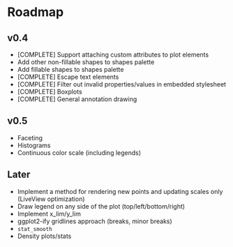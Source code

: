 # Roadmap

## v0.4
* [COMPLETE] Support attaching custom attributes to plot elements
* Add other non-fillable shapes to shapes palette
* Add fillable shapes to shapes palette
* [COMPLETE] Escape text elements
* [COMPLETE] Filter out invalid properties/values in embedded stylesheet
* [COMPLETE] Boxplots
* [COMPLETE] General annotation drawing

## v0.5
* Faceting
* Histograms
* Continuous color scale (including legends)

## Later 
* Implement a method for rendering new points and updating scales only (LiveView optimization)
* Draw legend on any side of the plot (top/left/bottom/right)
* Implement x_lim/y_lim
* ggplot2-ify gridlines approach (breaks, minor breaks)
* `stat_smooth`
* Density plots/stats